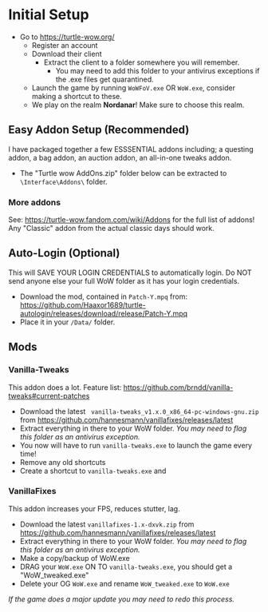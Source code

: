 # Initial Setup

- Go to https://turtle-wow.org/
  - Register an account
  - Download their client
    - Extract the client to a folder somewhere you will remember. 
      - You may need to add this folder to your antivirus exceptions if the .exe files get quarantined.
  - Launch the game by running ``WoWFoV.exe`` OR ``WoW.exe``, consider making a shortcut to these.
  - We play on the realm __**Nordanar**__! Make sure to choose this realm.
    
## Easy Addon Setup (Recommended)

I have packaged together a few ESSSENTIAL addons including; a questing addon, a bag addon, an auction addon, an all-in-one tweaks addon.

- The "Turtle wow AddOns.zip" folder below can be extracted to `\Interface\Addons\` folder. 

### More addons

See: https://turtle-wow.fandom.com/wiki/Addons for the full list of addons! Any "Classic" addon from the actual classic days should work. 

## Auto-Login (Optional)

This will SAVE YOUR LOGIN CREDENTIALS to automatically login. Do NOT send anyone else your full WoW folder as it has your login credentials.

- Download the mod, contained in ``Patch-Y.mpq`` from: https://github.com/Haaxor1689/turtle-autologin/releases/download/release/Patch-Y.mpq
- Place it in your ``/Data/`` folder.
 
## Mods 

### Vanilla-Tweaks

This addon does a lot. Feature list: https://github.com/brndd/vanilla-tweaks#current-patches

- Download the latest ``
vanilla-tweaks_v1.x.0_x86_64-pc-windows-gnu.zip`` from https://github.com/hannesmann/vanillafixes/releases/latest
- Extract everything in there to your WoW folder. *You may need to flag this folder as an antivirus exception.*
- You now will have to run ``vanilla-tweaks.exe`` to launch the game every time!
- Remove any old shortcuts
- Create a shortcut to ``vanilla-tweaks.exe`` and 

### VanillaFixes

This addon increases your FPS, reduces stutter, lag. 

- Download the latest ``vanillafixes-1.x-dxvk.zip`` from https://github.com/hannesmann/vanillafixes/releases/latest
- Extract everything in there to your WoW folder. *You may need to flag this folder as an antivirus exception.*
- Make a copy/backup of WoW.exe
- DRAG your ``WoW.exe`` ON TO ``vanilla-tweaks.exe``, you should get a "WoW_tweaked.exe" 
- Delete your OG ``WoW.exe`` and rename ``WoW_tweaked.exe`` to ``WoW.exe``

*If the game does a *major update* you may need to redo this process.*
